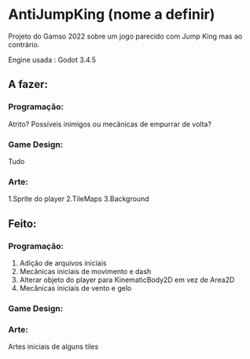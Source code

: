 # AntiJumpKing (nome a definir)
Projeto do Gamso 2022 sobre um jogo parecido com Jump King mas ao contrário.

Engine usada : Godot 3.4.5

## A fazer:
### Programação:
Atrito?
Possíveis inimigos ou mecânicas de empurrar de volta?


### Game Design:
Tudo

### Arte:
1.Sprite do player
2.TileMaps
3.Background


## Feito:
### Programação:
1. Adição de arquivos iniciais
2. Mecânicas iniciais de movimento e dash
3. Alterar objeto do player para KinematicBody2D em vez de Area2D
4. Mecânicas iniciais de vento e gelo

### Game Design:

### Arte:
Artes iniciais de alguns tiles

